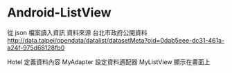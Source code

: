 # Android-ListView

從 json 檔案讀入資訊
資料來源 台北市政府公開資料
http://data.taipei/opendata/datalist/datasetMeta?oid=0dab5eee-dc31-461a-a24f-975d68128fb0

Hotel  定義資料內容
MyAdapter 設定資料適配器
MyListView 顯示在畫面上
